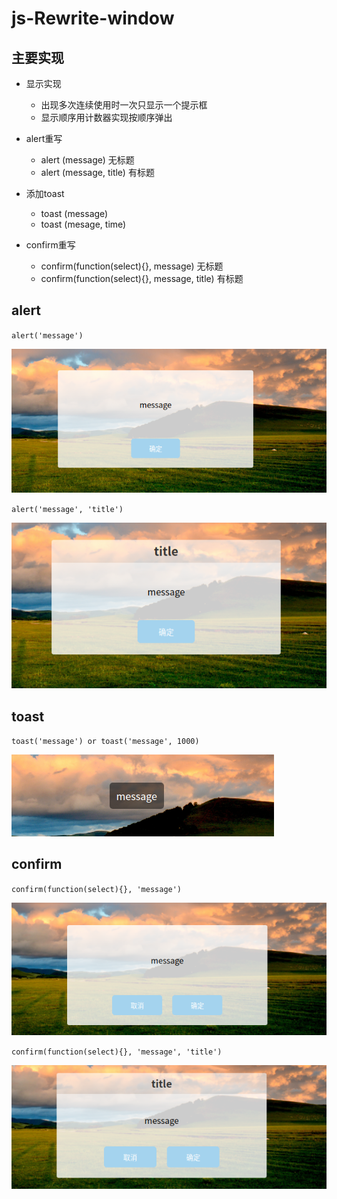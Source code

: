 # js-Rewrite-window

## 主要实现

 - 显示实现
    - 出现多次连续使用时一次只显示一个提示框
    - 显示顺序用计数器实现按顺序弹出

 - alert重写
    - alert (message) 无标题
    - alert (message, title) 有标题

 - 添加toast
    - toast (message)
    - toast (mesage, time)
    
 - confirm重写
    - confirm(function(select){}, message) 无标题
    - confirm(function(select){}, message, title) 有标题

## alert
   `alert('message')`
    
   ![no title](https://github.com/ArsiaChou/js-Rewrite-window/raw/master/image/no-title-alert.png)
   
   `alert('message', 'title')`
   
   ![title](https://github.com/ArsiaChou/js-Rewrite-window/raw/master/image/title-alert.png)
   
   
## toast
   `toast('message') or toast('message', 1000)`
   
   ![toast](https://github.com/ArsiaChou/js-Rewrite-window/raw/master/image/toast.png)
   
## confirm
   `confirm(function(select){}, 'message')`
   
   ![no title](https://github.com/ArsiaChou/js-Rewrite-window/raw/master/image/no-title-confirm.png)
   
   `confirm(function(select){}, 'message', 'title')`
   
   ![no title](https://github.com/ArsiaChou/js-Rewrite-window/raw/master/image/title-confirm.png)
   
